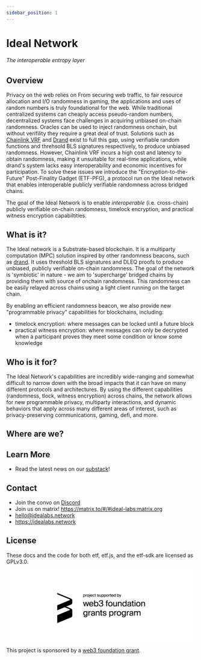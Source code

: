 ```yaml
---
sidebar_position: 1
---
```


# Ideal Network

###### The interoperable entropy layer

## Overview

Privacy on the web relies on From securing web traffic, to fair resource allocation and I/O randomness in gaming, the applications and uses of random numbers is truly foundational for the web. While traditional centralized systems can cheaply access pseudo-random numbers, decentralized systems face challenges in acquiring unbiased on-chain randomness. Oracles can be used to inject randomness onchain, but without verifility they require a great deal of trust. Solutions such as [Chainlink VRF](https://docs.chain.link/vrf) and [Drand](https://drand.love) exist to full this gap, using verifiable random functions and threhsold BLS signatures respectively, to produce unbiased randomness. However, Chainlink VRF incurs a high cost and latency to obtain randomness, making it unsuitable for real-time applications, while drand's system lacks easy interoperability and economic incentives for participation. To solve these issues we introduce the "Encryption-to-the-Future" Post-Finality Gadget (ETF-PFG), a protocol run on the Ideal network that enables interoperable publicly verifiable randomness across bridged chains. 

The goal of the Ideal Network is to enable *interoperable* (i.e. cross-chain) publicly verifiable on-chain randomness, timelock encryption, and practical witness encryption capabiltities. 

## What is it?

The Ideal network is a Substrate-based blockchain. It is a multiparty computation (MPC) solution inspired by other randomness beacons, such as [drand](https://drand.love/docs/overview/). It uses threshold BLS signatures and DLEQ proofs to produce unbiased, publicly verifiable on-chain randomness. The goal of the network is 'symbiotic' in nature - we aim to 'supercharge' bridged chains by providing them with source of onchain randomness. This randomness can be easily relayed across chains using a light client running on the target chain. 

By enabling an efficient randomness beacon, we also provide new "programmable privacy" capabilities for blockchains, including:

- timelock encryption: where messages can be locked until a future block
- practical witness encryption: where messages can only be decrypted when a participant proves they meet some condition or know some knowledge

## Who is it for?

The Ideal Network's capabilities are incredibly wide-ranging and somewhat difficult to narrow down with the broad impacts that it can have on many different protocols and architectures. By using the different capabilities (randomness, tlock, witness encryption) across chains, the network allows for new programmable privacy, multiparty interactions, and dynamic behaviors that apply across many different areas of interest, such as privacy-preserving communications, gaming, defi, and more.

## Where are we?



## Learn More

- Read the latest news on our [substack](https://ideallabs.substack.com/)!

## Contact

- Join the convo on [Discord](https://discord.gg/4fMDbyRw7R)
- Join us on matrix! https://matrix.to/#/#ideal-labs:matrix.org
- hello@idealabs.network
- https://idealabs.network

## License
These docs and the code for both etf, etf.js, and the etf-sdk are licensed as GPLv3.0.

![w3fblk](https://raw.githubusercontent.com/ideal-lab5/etf/main/resources/web3%20foundation_grants_badge_black.png)
This project is sponsored by a [web3 foundation grant](https://github.com/ideal-lab5/Grants-Program/blob/master/applications/cryptex.md).